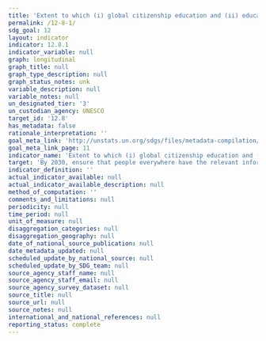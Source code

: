 ```yaml
---
title: 'Extent to which (i) global citizenship education and (ii) education for sustainable development (including climate change education) are mainstreamed in (a) national education policies (b) curricula  (c) teacher education and (d) student assessment'
permalink: /12-8-1/
sdg_goal: 12
layout: indicator
indicator: 12.8.1
indicator_variable: null
graph: longitudinal
graph_title: null
graph_type_description: null
graph_status_notes: unk
variable_description: null
variable_notes: null
un_designated_tier: '3'
un_custodian_agency: UNESCO
target_id: '12.8'
has_metadata: false
rationale_interpretation: ''
goal_meta_link: 'http://unstats.un.org/sdgs/files/metadata-compilation/Metadata-Goal-12.pdf'
goal_meta_link_page: 11
indicator_name: 'Extent to which (i) global citizenship education and (ii) education for sustainable development (including climate change education) are mainstreamed in (a) national education policies (b) curricula  (c) teacher education and (d) student assessment'
target: 'By 2030, ensure that people everywhere have the relevant information and awareness for sustainable development and lifestyles in harmony with nature.'
indicator_definition: ''
actual_indicator_available: null
actual_indicator_available_description: null
method_of_computation: ''
comments_and_limitations: null
periodicity: null
time_period: null
unit_of_measure: null
disaggregation_categories: null
disaggregation_geography: null
date_of_national_source_publication: null
date_metadata_updated: null
scheduled_update_by_national_source: null
scheduled_update_by_SDG_team: null
source_agency_staff_name: null
source_agency_staff_email: null
source_agency_survey_dataset: null
source_title: null
source_url: null
source_notes: null
international_and_national_references: null
reporting_status: complete
---
```

